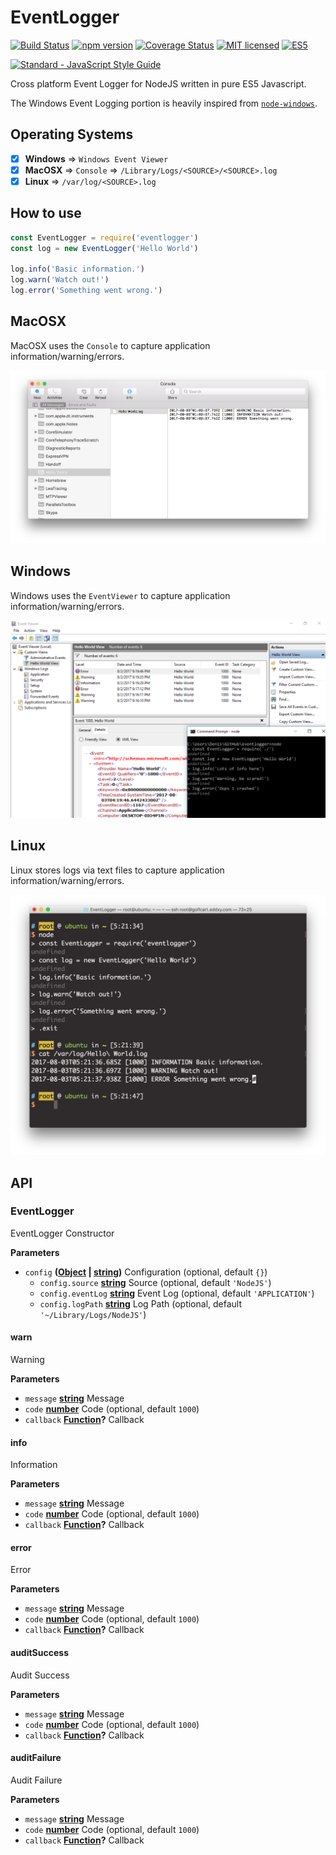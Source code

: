 # EventLogger

[![Build Status](https://travis-ci.org/DenisCarriere/eventlogger.svg?branch=master)](https://travis-ci.org/DenisCarriere/eventlogger)
[![npm version](https://badge.fury.io/js/eventlogger.svg)](https://badge.fury.io/js/eventlogger)
[![Coverage Status](https://coveralls.io/repos/github/DenisCarriere/eventlogger/badge.svg?branch=master)](https://coveralls.io/github/DenisCarriere/eventlogger?branch=master)
[![MIT licensed](https://img.shields.io/badge/license-MIT-blue.svg)](https://raw.githubusercontent.com/DenisCarriere/eventlogger/master/LICENSE)
[![ES5](https://camo.githubusercontent.com/d341caa63123c99b79fda7f8efdc29b35f9f2e70/68747470733a2f2f696d672e736869656c64732e696f2f62616467652f65732d352d627269676874677265656e2e737667)](http://kangax.github.io/compat-table/es5/)

[![Standard - JavaScript Style Guide](https://cdn.rawgit.com/feross/standard/master/badge.svg)](https://github.com/feross/standard)

Cross platform Event Logger for NodeJS written in pure ES5 Javascript.

The Windows Event Logging portion is heavily inspired from [`node-windows`](https://github.com/coreybutler/node-windows).

## Operating Systems

-   [x] **Windows** => `Windows Event Viewer`
-   [x] **MacOSX** => `Console` => `/Library/Logs/<SOURCE>/<SOURCE>.log`
-   [x] **Linux** => `/var/log/<SOURCE>.log`

## How to use

```js
const EventLogger = require('eventlogger')
const log = new EventLogger('Hello World')

log.info('Basic information.')
log.warn('Watch out!')
log.error('Something went wrong.')
```

## MacOSX

MacOSX uses the `Console` to capture application information/warning/errors.

![darwin-console](images/darwin-console.png)

## Windows

Windows uses the `EventViewer` to capture application information/warning/errors.

![win32-event-viewer](images/win32-event-viewer.png)

## Linux

Linux stores logs via text files to capture application information/warning/errors.

![linux-logging](images/linux-logging.png)

## API

<!-- Generated by documentation.js. Update this documentation by updating the source code. -->

### EventLogger

EventLogger Constructor

**Parameters**

-   `config` **([Object](https://developer.mozilla.org/en-US/docs/Web/JavaScript/Reference/Global_Objects/Object) \| [string](https://developer.mozilla.org/en-US/docs/Web/JavaScript/Reference/Global_Objects/String))** Configuration (optional, default `{}`)
    -   `config.source` **[string](https://developer.mozilla.org/en-US/docs/Web/JavaScript/Reference/Global_Objects/String)** Source (optional, default `'NodeJS'`)
    -   `config.eventLog` **[string](https://developer.mozilla.org/en-US/docs/Web/JavaScript/Reference/Global_Objects/String)** Event Log (optional, default `'APPLICATION'`)
    -   `config.logPath` **[string](https://developer.mozilla.org/en-US/docs/Web/JavaScript/Reference/Global_Objects/String)** Log Path (optional, default `'~/Library/Logs/NodeJS'`)

#### warn

Warning

**Parameters**

-   `message` **[string](https://developer.mozilla.org/en-US/docs/Web/JavaScript/Reference/Global_Objects/String)** Message
-   `code` **[number](https://developer.mozilla.org/en-US/docs/Web/JavaScript/Reference/Global_Objects/Number)** Code (optional, default `1000`)
-   `callback` **[Function](https://developer.mozilla.org/en-US/docs/Web/JavaScript/Reference/Statements/function)?** Callback

#### info

Information

**Parameters**

-   `message` **[string](https://developer.mozilla.org/en-US/docs/Web/JavaScript/Reference/Global_Objects/String)** Message
-   `code` **[number](https://developer.mozilla.org/en-US/docs/Web/JavaScript/Reference/Global_Objects/Number)** Code (optional, default `1000`)
-   `callback` **[Function](https://developer.mozilla.org/en-US/docs/Web/JavaScript/Reference/Statements/function)?** Callback

#### error

Error

**Parameters**

-   `message` **[string](https://developer.mozilla.org/en-US/docs/Web/JavaScript/Reference/Global_Objects/String)** Message
-   `code` **[number](https://developer.mozilla.org/en-US/docs/Web/JavaScript/Reference/Global_Objects/Number)** Code (optional, default `1000`)
-   `callback` **[Function](https://developer.mozilla.org/en-US/docs/Web/JavaScript/Reference/Statements/function)?** Callback

#### auditSuccess

Audit Success

**Parameters**

-   `message` **[string](https://developer.mozilla.org/en-US/docs/Web/JavaScript/Reference/Global_Objects/String)** Message
-   `code` **[number](https://developer.mozilla.org/en-US/docs/Web/JavaScript/Reference/Global_Objects/Number)** Code (optional, default `1000`)
-   `callback` **[Function](https://developer.mozilla.org/en-US/docs/Web/JavaScript/Reference/Statements/function)?** Callback

#### auditFailure

Audit Failure

**Parameters**

-   `message` **[string](https://developer.mozilla.org/en-US/docs/Web/JavaScript/Reference/Global_Objects/String)** Message
-   `code` **[number](https://developer.mozilla.org/en-US/docs/Web/JavaScript/Reference/Global_Objects/Number)** Code (optional, default `1000`)
-   `callback` **[Function](https://developer.mozilla.org/en-US/docs/Web/JavaScript/Reference/Statements/function)?** Callback
